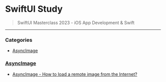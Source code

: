 # SwiftUI Study
> SwiftUI Masterclass 2023 - iOS App Development & Swift


---

### Categories

- [AsyncImage](#section3)


### [AsyncImage](#section3)
- [AsyncImage -  How to load a remote image from the Internet?](section3/AsyncImage/README.md)
